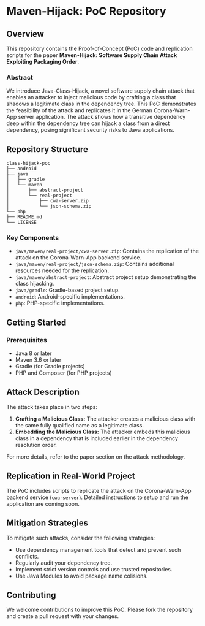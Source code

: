 # Maven-Hijack: PoC Repository

## Overview

This repository contains the Proof-of-Concept (PoC) code and replication scripts for the paper **Maven-Hijack: Software Supply Chain Attack Exploiting Packaging Order**.

### Abstract

We introduce Java-Class-Hijack, a novel software supply chain attack that enables an attacker to inject malicious code by crafting a class that shadows a legitimate class in the dependency tree. This PoC demonstrates the feasibility of the attack and replicates it in the German Corona-Warn-App server application. The attack shows how a transitive dependency deep within the dependency tree can hijack a class from a direct dependency, posing significant security risks to Java applications.

## Repository Structure

```
class-hijack-poc
├── android
├── java
│   ├── gradle
│   └── maven
│       ├── abstract-project
│       └── real-project
│           ├── cwa-server.zip
│           └── json-schema.zip
└── php
├── README.md
└── LICENSE
```

### Key Components

- `java/maven/real-project/cwa-server.zip`: Contains the replication of the attack on the Corona-Warn-App backend service.
- `java/maven/real-project/json-schema.zip`: Contains additional resources needed for the replication.
- `java/maven/abstract-project`: Abstract project setup demonstrating the class hijacking.
- `java/gradle`: Gradle-based project setup.
- `android`: Android-specific implementations.
- `php`: PHP-specific implementations.

## Getting Started

### Prerequisites

- Java 8 or later
- Maven 3.6 or later
- Gradle (for Gradle projects)
- PHP and Composer (for PHP projects)

## Attack Description

The attack takes place in two steps:

1. **Crafting a Malicious Class:** The attacker creates a malicious class with the same fully qualified name as a legitimate class.
2. **Embedding the Malicious Class:** The attacker embeds this malicious class in a dependency that is included earlier in the dependency resolution order.

For more details, refer to the paper section on the attack methodology.

## Replication in Real-World Project

The PoC includes scripts to replicate the attack on the Corona-Warn-App backend service (`cwa-server`).
Detailed instructions to setup and run the application are coming soon.

## Mitigation Strategies

To mitigate such attacks, consider the following strategies:

- Use dependency management tools that detect and prevent such conflicts.
- Regularly audit your dependency tree.
- Implement strict version controls and use trusted repositories.
- Use Java Modules to avoid package name colisions.

## Contributing

We welcome contributions to improve this PoC. Please fork the repository and create a pull request with your changes.
